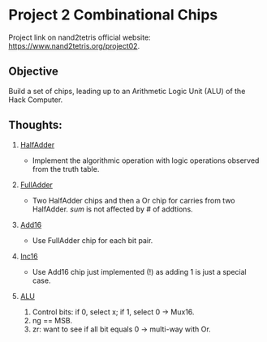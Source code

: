 # Project 2 Combinational Chips

Project link on nand2tetris official website: https://www.nand2tetris.org/project02.

## Objective
Build a set of chips, leading up to an Arithmetic Logic Unit (ALU) of the Hack Computer.

## Thoughts:
1. [HalfAdder](files/HalfAdder.hdl)
    * Implement the algorithmic operation with logic operations observed from the truth table.
    
2. [FullAdder](files/FullAdder.hdl)
    * Two HalfAdder chips and then a Or chip for carries from two HalfAdder. *sum* is not affected by # of addtions.

3. [Add16](files/Add16.hdl)
    * Use FullAdder chip for each bit pair.

4. [Inc16](files/Inc16.hdl)
    * Use Add16 chip just implemented (!) as adding 1 is just a special case.

5. [ALU](files/ALU.hdl)
    1. Control bits: if 0, select x; if 1, select 0 -> Mux16.
    2. ng == MSB.
    3. zr: want to see if all bit equals 0 -> multi-way with Or.
